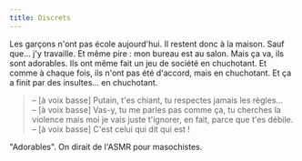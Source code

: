 ```yaml
---
title: Discrets
---
```


Les garçons n'ont pas école aujourd'hui. Il restent donc à la maison. Sauf que… j'y travaille. Et même pire : mon bureau est au salon. Mais ça va, ils sont adorables. Ils ont même fait un jeu de société en chuchotant. Et comme à chaque fois, ils n'ont pas été d'accord, mais en chuchotant. Et ça a finit par des insultes… en chuchotant.

> – \[à voix basse\] Putain, t'es chiant, tu respectes jamais les règles…  
> – \[à voix basse\] Vas-y, tu me parles pas comme ça, tu cherches la violence mais moi je vais juste t'ignorer, en fait, parce que t'es débile.  
> – \[à voix basse\] C'est celui qui dit qui est !

"Adorables". On dirait de l'ASMR pour masochistes.
